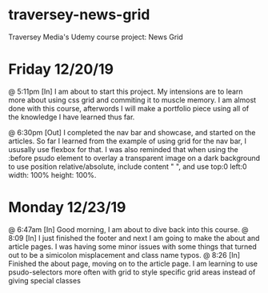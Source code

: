 # traversey-news-grid
Traversey Media's Udemy course project: News Grid

# Friday 12/20/19
@ 5:11pm [In]
I am about to start this project. My intensions are to learn more about using css grid and commiting it to muscle memory. I am almost done with this course, afterwords I will make a portfolio piece using all of the knowledge I have learned thus far.

@ 6:30pm [Out]
I completed the nav bar and showcase, and started on the articles. So far I learned from the example of using grid for the nav bar, I ususally use flexbox for that. I was also reminded that when using the :before psudo element to overlay a transparent image on a dark background to use position relative/absolute, include content " ", and use top:0 left:0 width: 100% height: 100%.

# Monday 12/23/19
@ 6:47am [In]
Good morning, I am about to dive back into this course. 
@ 8:09 [In]
I just finished the footer and next I am going to make the about and article pages. I was having some minor issues with some things that turned out to be a simicolon misplacement and class name typos. 
@ 8:26 [In]
Finished the about page, moving on to the article page. I am learning to use psudo-selectors more often with grid to style specific grid areas instead of giving special classes
